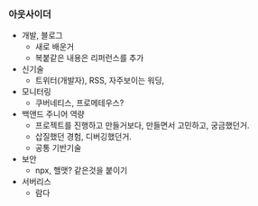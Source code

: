 ### 아웃사이더

- 개발, 블로그
  - 새로 배운거
  - 복붙같은 내용은 리퍼런스를 추가
- 신기술
  - 트위터(개발자), RSS, 자주보이는 워딩,
- 모니터링
  - 쿠버네티스, 프로메테우스?
- 백앤드 주니어 역량
  - 프로젝트를 진행하고 만들거보다, 만들면서 고민하고, 궁금했던거.
  - 삽질했던 경험, 디버깅했던거.
  - 공통 기반기술
- 보안
  - npx, 핼맷? 같은것을 붙이기
- 서버리스
  - 람다
